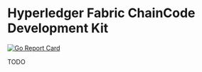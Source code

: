 # Hyperledger Fabric ChainCode Development Kit

[![Go Report Card](https://goreportcard.com/badge/github.com/kbkontrakt/hlfabric-ccdevkit)](https://goreportcard.com/report/github.com/kbkontrakt/hlfabric-ccdevkit)

TODO
